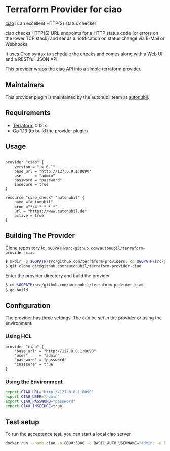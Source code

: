 # Terraform Provider for ciao

[ciao](https://brotandgames.com/ciao/) is an excellent HTTP(S) status checker

ciao checks HTTP(S) URL endpoints for a HTTP status code (or errors on the lower TCP stack) and sends a notification on status change via E-Mail or Webhooks.

It uses Cron syntax to schedule the checks and comes along with a Web UI and a RESTfull JSON API.

This provider wraps the ciao API into a simple terraform provider.

Maintainers
-----------

This provider plugin is maintained by the autonubil team at [autonubil](https://www.autonubil.de/).

Requirements
------------

-	[Terraform](https://www.terraform.io/downloads.html) 0.12.x
-	[Go](https://golang.org/doc/install) 1.13 (to build the provider plugin)


Usage
---------------------
```hcl

provider "ciao" {
    version = "~> 0.1"
    base_url = "http://127.0.0.1:8090"
    user     = "admin"
    password = "password"
    insecure = true
}

resource "ciao_check" "autonubil" {
    name ="autonubil"
    cron ="*/4 * * * *"
    url = "https://www.autonubil.de"
    active = true
}

```



Building The Provider
---------------------

Clone repository to: `$GOPATH/src/github.com/autonubil/terraform-provider-ciao`

```sh
$ mkdir -p $GOPATH/src/github.com/terraform-providers; cd $GOPATH/src/github.com/terraform-providers
$ git clone git@github.com:autonubil/terraform-provider-ciao
```

Enter the provider directory and build the provider

```sh
$ cd $GOPATH/src/github.com/autonubil/terraform-provider-ciao
$ go build
```


## Configuration

The provider has three settings. The can be set in the provider or using the environment.

### Using HCL

```hcl
provider "ciao" {
    "base_url" = "http://127.0.0.1:8090"
    "user"     = "admin"
    "password" = "password"
    "insecure" = true
}

```

### Using the Environment

```bash
export CIAO_URL="http://127.0.0.1:8090"
export CIAO_USER="admin"    
export CIAO_PASSWORD="password"
export CIAO_INSECURE=true
```


## Test setup

To run the acceptence test, you can start a local ciao server.

```bash
docker run --name ciao -p 8090:3000 -e BASIC_AUTH_USERNAME="admin" -e BASIC_AUTH_PASSWORD="password"   brotandgames/ciao
```
